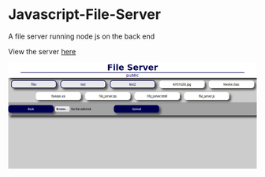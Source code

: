 # Javascript-File-Server
<p>A file server running node js on the back end</p>
<p>View the server <a href="https://file-server-xp39.onrender.com">here</a></p>
<img src="https://github.com/Clint171/Javascript-File-Server/blob/main/public/files/Screenshot%20from%202023-09-28%2015-31-56.png" alt="Project image">

